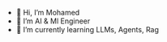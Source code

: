 - 👋 Hi, I’m Mohamed 
- 👀 I’m AI & Ml Engineer 
- 🌱 I’m currently learning LLMs, Agents, Rag


<!---
Hamo0434/Hamo0434 is a ✨ special ✨ repository because its `README.md` (this file) appears on your GitHub profile.
You can click the Preview link to take a look at your changes.
--->
